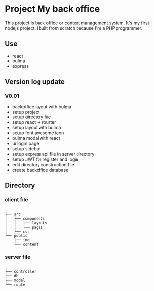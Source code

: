 # Project My back office 

This project is back office or content management system.
It's my first nodejs project.
I built from scratch because I'm a PHP programmer.

## Use
- react
- bulma
- express

## Version log update

### V0.01
- backoffice layout with bulma
- setup project
- setup directory file
- setup react -> rourter
- setup layout with bulma
- setup font awesome icon
- bulma modal with react
- ui login page
- setup sidebar
- setup express api file in server directory
- setup JWT for register and login
- edit directory construction file
- create backoffice database


## Directory

### client file
    .
    ├── src
    │   ├── components
    │   │   ├── layouts
    │   │   └── pages
    │   └── css
    └── public
        ├── img
        └── content

### server file
    .
    ├── controller
    ├── db
    ├── model
    └── route

